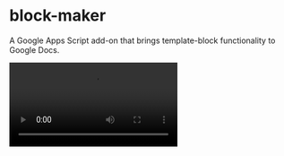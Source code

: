 # block-maker

A Google Apps Script add-on that brings template-block functionality to Google Docs.

![Demo Video](assets/demo.mp4)